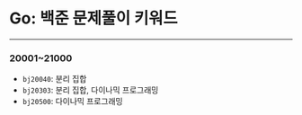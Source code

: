 # Go: 백준 문제풀이 키워드

---

### 20001~21000

- `bj20040`: 분리 집합
- `bj20303`: 분리 집합, 다이나믹 프로그래밍
- `bj20500`: 다이나믹 프로그래밍
